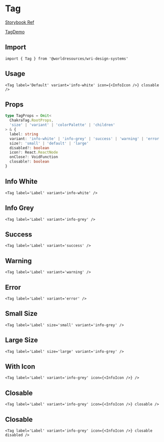 # Tag

[Storybook Ref](https://wri.github.io/wri-design-systems/?path=/docs/forms-tag--docs)

[TagDemo](https://github.com/wri/wri-design-systems/blob/main/src/components/Forms/Tag/TagDemo.tsx)

## Import

```tsx
import { Tag } from '@worldresources/wri-design-systems'
```

## Usage

```tsx
<Tag label='Default' variant='info-white' icon={<InfoIcon />} closable />
```

## Props

```ts
type TagProps = Omit<
  ChakraTag.RootProps,
  'size' | 'variant' | 'colorPalette' | 'children'
> & {
  label: string
  variant: 'info-white' | 'info-grey' | 'success' | 'warning' | 'error'
  size?: 'small' | 'default' | 'large'
  disabled?: boolean
  icon?: React.ReactNode
  onClose?: VoidFunction
  closable?: boolean
}
```

## Info White

```tsx
<Tag label='Label' variant='info-white' />
```

## Info Grey

```tsx
<Tag label='Label' variant='info-grey' />
```

## Success

```tsx
<Tag label='Label' variant='success' />
```

## Warning

```tsx
<Tag label='Label' variant='warning' />
```

## Error

```tsx
<Tag label='Label' variant='error' />
```

## Small Size

```tsx
<Tag label='Label' size='small' variant='info-grey' />
```

## Large Size

```tsx
<Tag label='Label' size='large' variant='info-grey' />
```

## With Icon

```tsx
<Tag label='Label' variant='info-grey' icon={<InfoIcon />} />
```

## Closable

```tsx
<Tag label='Label' variant='info-grey' icon={<InfoIcon />} closable />
```

## Closable

```tsx
<Tag label='Label' variant='info-grey' icon={<InfoIcon />} closable disabled />
```
